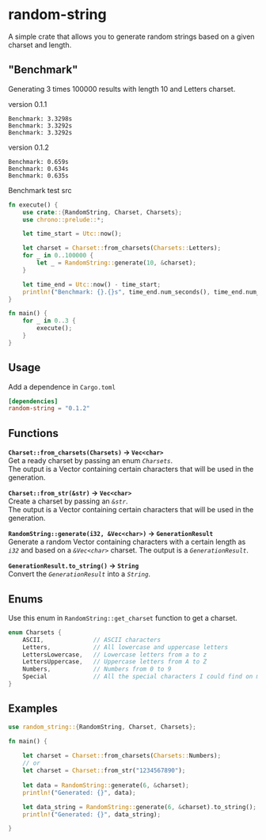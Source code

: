 # random-string
A simple crate that allows you to generate random strings based on a given charset and length.

## "Benchmark"
Generating 3 times 100000 results with length 10 and Letters charset.

version 0.1.1
```
Benchmark: 3.3298s
Benchmark: 3.3292s
Benchmark: 3.3292s
```

version 0.1.2
```
Benchmark: 0.659s
Benchmark: 0.634s
Benchmark: 0.635s
```

Benchmark test src
```rust
fn execute() {
    use crate::{RandomString, Charset, Charsets};
    use chrono::prelude::*;

    let time_start = Utc::now();

    let charset = Charset::from_charsets(Charsets::Letters);
    for _ in 0..100000 {
        let _ = RandomString::generate(10, &charset);
    }

    let time_end = Utc::now() - time_start;
    println!("Benchmark: {}.{}s", time_end.num_seconds(), time_end.num_milliseconds());
}

fn main() {
    for _ in 0..3 {
        execute();
    }
}
```

## Usage
Add a dependence in `Cargo.toml`
```toml
[dependencies]
random-string = "0.1.2"
``` 

## Functions

**`Charset::from_charsets(Charsets)` -> `Vec<char>`**<br> 
Get a ready charset by passing an enum *`Charsets`*. <br>
The output is a Vector containing certain characters that will be used in the generation.<br>

**`Charset::from_str(&str)` -> `Vec<char>`** <br> 
Create a charset by passing an *`&str`*. <br>
The output is a Vector containing certain characters that will be used in the generation.<br>


**`RandomString::generate(i32, &Vec<char>)` -> `GenerationResult`** <br> Generate a random Vector containing characters with a certain length as *`i32`* and based on a *`&Vec<char>`* charset. 
The output is a *`GenerationResult`*. 

**`GenerationResult.to_string()` -> `String`** <br> 
Convert the *`GenerationResult`* into a *`String`*.

## Enums
Use this enum in `RandomString::get_charset` function to get a charset.
```rust
enum Charsets {
    ASCII,              // ASCII characters
    Letters,            // All lowercase and uppercase letters
    LettersLowercase,   // Lowercase letters from a to z
    LettersUppercase,   // Uppercase letters from A to Z
    Numbers,            // Numbers from 0 to 9
    Special             // All the special characters I could find on my keyboard
}
```

## Examples
```rust
use random_string::{RandomString, Charset, Charsets};

fn main() {
    
    let charset = Charset::from_charsets(Charsets::Numbers);
    // or
    let charset = Charset::from_str("1234567890");
    
    let data = RandomString::generate(6, &charset);
    println!("Generated: {}", data);

    let data_string = RandomString::generate(6, &charset).to_string();
    println!("Generated: {}", data_string);

}
```
